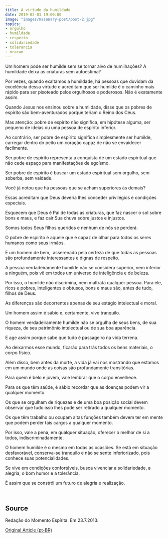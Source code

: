 ```yaml
---
title: A virtude da humildade
date: 2019-02-01 19:00:00
image: "images/masonary-post/post-2.jpg"
topics: 
- orgulho
- humildade
- respeito
- solidariedade
- tolerancia
- oracao
---
```


Um homem pode ser humilde sem se tornar alvo de humilhações? A humildade deixa
as criaturas sem autoestima?

Por vezes, quando exaltamos a humildade, há pessoas que duvidam da excelência
dessa virtude e acreditam que ser humilde é o caminho mais rápido para ser
pisoteado pelos orgulhosos e poderosos. Não é exatamente assim.

Quando Jesus nos ensinou sobre a humildade, disse que os pobres de espírito são
bem-aventurados porque teriam o Reino dos Céus.

Mas atenção: pobre de espírito não significa, em hipótese alguma, ser pequeno
de ideias ou uma pessoa de espírito inferior.

Ao contrário, ser pobre de espírito significa simplesmente ser humilde,
carregar dentro do peito um coração capaz de não se envaidecer facilmente.

Ser pobre de espírito representa a conquista de um estado espiritual que não
cede espaço para manifestações de egoísmo.

Ser pobre de espírito é buscar um estado espiritual sem orgulho, sem soberba,
sem vaidade.

Você já notou que há pessoas que se acham superiores às demais?

Essas acreditam que Deus deveria lhes conceder privilégios e condições
especiais.

Esquecem que Deus é Pai de todas as criaturas, que faz nascer o sol sobre bons
e maus, e faz cair Sua chuva sobre justos e injustos.

Somos todos Seus filhos queridos e nenhum de nós se perderá.

O pobre de espírito é aquele que é capaz de olhar para todos os seres humanos
como seus irmãos.

É um homem de bem,  asserenado pela certeza de que todas as pessoas são
profundamente interessantes e dignas de respeito.

A pessoa verdadeiramente humilde não se considera superior, nem inferior a
ninguém, pois vê em todos um universo de inteligência e de beleza.

Por isso, o humilde não discrimina, nem maltrata qualquer pessoa. Para ele,
ricos e pobres, inteligentes e obtusos, bons e maus são, antes de tudo, filhos
de Deus.

As diferenças são decorrentes apenas de seu estágio intelectual e moral.

Um homem assim é sábio e, certamente, vive tranquilo.

O homem verdadeiramente humilde não se orgulha de seus bens, de sua riqueza, de
seu patrimônio intelectual ou de sua boa aparência.

E age assim porque sabe que tudo é passageiro na vida terrena.

Ao deixarmos esse mundo, ficarão para trás todos os bens materiais, o corpo
físico.

Além disso, bem antes da morte, a vida já vai nos mostrando que estamos em um
mundo onde as coisas são profundamente transitórias.

Para quem é belo e jovem, vale lembrar que o corpo envelhece.

Para os que têm saúde, é sábio recordar que as doenças podem vir a qualquer
momento.

Os que se orgulham de riquezas e de uma boa posição social devem observar que
tudo isso lhes pode ser retirado a qualquer momento.

Os que têm trabalho ou ocupam altas funções também devem ter em mente que podem
perder tais cargos a qualquer momento.

Por isso, vale a pena, em qualquer situação, oferecer o melhor de si a todos,
indiscriminadamente.

O homem humilde é o mesmo em todas as ocasiões. Se está em situação
desfavorável, conserva-se tranquilo e não se sente inferiorizado, pois conhece
suas potencialidades.

Se vive em condições confortáveis, busca vivenciar a solidariedade, a alegria,
o bom humor e a tolerância.

É assim que se constrói um futuro de alegria e realização.

 

## Source
Redação do Momento Espírita.
Em 23.7.2013.

 
[Original Article (pt-BR)](http://momento.com.br/pt/ler_texto.php?id=3853)
